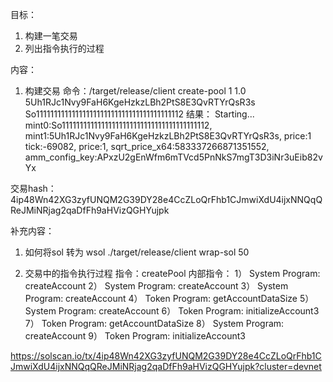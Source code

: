 目标：
1. 构建一笔交易
2. 列出指令执行的过程

内容：
1. 构建交易
命令：/target/release/client create-pool 1 1.0 5Uh1RJc1Nvy9FaH6KgeHzkzLBh2PtS8E3QvRTYrQsR3s So11111111111111111111111111111111111111112
结果：
Starting...
mint0:So11111111111111111111111111111111111111112, mint1:5Uh1RJc1Nvy9FaH6KgeHzkzLBh2PtS8E3QvRTYrQsR3s, price:1
tick:-69082, price:1, sqrt_price_x64:583337266871351552, amm_config_key:APxzU2gEnWfm6mTVcd5PnNkS7mgT3D3iNr3uEib82vYx

交易hash：
4ip48Wn42XG3zyfUNQM2G39DY28e4CcZLoQrFhb1CJmwiXdU4ijxNNQqQReJMiNRjag2qaDfFh9aHVizQGHYujpk


补充内容：
1. 如何将sol 转为 wsol 
 ./target/release/client wrap-sol 50


2. 交易中的指令执行过程
指令：createPool
内部指令：
1） System Program: createAccount
2） System Program: createAccount
3） System Program: createAccount
4） Token Program: getAccountDataSize
5） System Program: createAccount
6） Token Program: initializeAccount3
7） Token Program: getAccountDataSize
8） System Program: createAccount
9） Token Program: initializeAccount3

https://solscan.io/tx/4ip48Wn42XG3zyfUNQM2G39DY28e4CcZLoQrFhb1CJmwiXdU4ijxNNQqQReJMiNRjag2qaDfFh9aHVizQGHYujpk?cluster=devnet